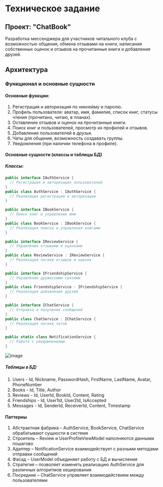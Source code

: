 # Техническое задание

## Проект: "ChatBook"
Разработка мессенджера для участников читального клуба с возможностью общения, обмена отзывами на книги, написания собственных оценок и отзывов на прочитанные книги и добавления друзей.

## Архитектура

### Функционал и основные сущности

#### Основные функции:
1) Регистрация и авторизация по никнейму и паролю.
2) Профиль пользователя: аватар, имя, фамилия, список книг, статусы чтения (прочитано, читаю, в планах).
3) Оставление отзывов и оценок на прочитанные книги.
4) Поиск книг и пользователей, просмотр их профилей и отзывов.
5) Добавление пользователей в друзья.
6) Чаты для общения, возможность создавать группы.
7) Уведомления (при наличии телефона в профиле).

#### Основные сущности (классы и таблицы БД)

##### Классы:

```c#
public interface IAuthService {
  // Регистрация и авторизация пользователей
}
public class AuthService : IAuthService {
  // Реализация регистрации и авторизации
}

public interface IBookService {
  // Поиск книг и управление ими
}
public class BookService : IBookService {
  // Реализация поиска и управления книгами
}

public interface IReviewService {
  // Управление отзывами и оценками
}
public class ReviewService : IReviewService {
  // Реализация логики отзывов и оценок
}

public interface IFriendshipService {
  // Управление дружескими связями
}
public class FriendshipService : IFriendshipService {
  // Реализация добавления друзей
}

public interface IChatService {
  // Отправка и получение сообщений
}
public class ChatService : IChatService {
  // Реализация логики чатов
}

public static class NotificationService {
  // Работа с уведомлениями
}
```

![image](https://github.com/user-attachments/assets/4b5c3ad1-9877-4ee3-8682-b2645e4cdfda)


##### Таблицы в БД:
1) Users - Id, Nickname, PasswordHash, FirstName, LastName, Avatar, PhoneNumber
2) Books - Id, Title, Author
3) Reviews - Id, UserId, BookId, Content, Rating
4) Friendships - Id, User1Id, User2Id, IsAccepted
5) Messages - Id, SenderId, ReceiverId, Content, Timestamp

#### Паттерны
1) Абстрактная фабрика – AuthService, BookService, ChatService обрабатывают сущности в системе
2) Строитель – Review и UserProfileViewModel наполняются данными пошагово
3) Адаптер – NotificationService взаимодействует с разными методами отправки сообщений
4) Фасад – UserModel объединяет работу с БД и вычисления
5) Стратегия – позволяет изменять реализацию AuthService для различных алгоритмов хеширования
6) Посредник – ChatService управляет взаимодействием между пользователями
